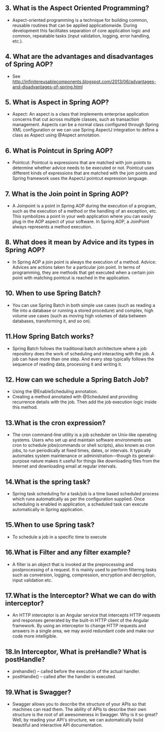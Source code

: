 ## 3. What is the Aspect Oriented Programming?
- Aspect-oriented programming is a technique for building common, reusable routines that can be applied applicationwide. During development this facilitates separation of core application logic and common, repeatable tasks (input validation, logging, error handling, etc.).
## 4. What are the advantages and disadvantages of Spring AOP?
- See http://infinitereusablecomponents.blogspot.com/2013/06/advantages-and-disadvantages-of-spring.html
## 5. What is Aspect in Spring AOP?
- Aspect: An aspect is a class that implements enterprise application concerns that cut across multiple classes, such as transaction management. Aspects can be a normal class configured through Spring XML configuration or we can use Spring AspectJ integration to define a class as Aspect using @Aspect annotation.
## 6. What is Pointcut in Spring AOP?
- Pointcut: Pointcut is expressions that are matched with join points to determine whether advice needs to be executed or not. Pointcut uses different kinds of expressions that are matched with the join points and Spring framework uses the AspectJ pointcut expression language.
## 7. What is the Join point in Spring AOP?
- A Joinpoint is a point in Spring AOP during the execution of a program, such as the execution of a method or the handling of an exception, etc. This symbolizes a point in your web application where you can easily plug in the AOP aspect of your software. In Spring AOP, a JoinPoint always represents a method execution.
## 8. What does it mean by Advice and its types in Spring AOP?
- In Spring AOP a join point is always the execution of a method. Advice: Advices are actions taken for a particular join point. In terms of programming, they are methods that get executed when a certain join point with matching pointcut is reached in the application.
## 10. When to use Spring Batch?
- You can use Spring Batch in both simple use cases (such as reading a file into a database or running a stored procedure) and complex, high volume use cases (such as moving high volumes of data between databases, transforming it, and so on).
## 11.How Spring Batch works?
- Spring Batch follows the traditional batch architecture where a job repository does the work of scheduling and interacting with the job. A job can have more than one step. And every step typically follows the sequence of reading data, processing it and writing it.
## 12. How can we schedule a Spring Batch Job?
- Using the @EnableScheduling annotation.
- Creating a method annotated with @Scheduled and providing recurrence details with the job. Then add the job execution logic inside this method.
## 13.What is the cron expression?
- The cron command-line utility is a job scheduler on Unix-like operating systems. Users who set up and maintain software environments use cron to schedule jobs(commands or shell scripts), also known as cron jobs, to run periodically at fixed times, dates, or intervals. It typically automates system maintenance or administration—though its general-purpose nature makes it useful for things like downloading files from the Internet and downloading email at regular intervals.
## 14.What is the spring task?
- Spring task scheduling for a task/job is a time based scheduled process which runs automatically as per the configuration supplied. Once scheduling is enabled in application, a scheduled task can execute automatically in Spring application.
## 15.When to use Spring task?
- To schedule a job in a specific time to execute
## 16.What is Filter and any filter example?
- A filter is an object that is invoked at the preprocessing and postprocessing of a request. It is mainly used to perform filtering tasks such as conversion, logging, compression, encryption and decryption, input validation etc.
## 17.What is the Interceptor? What we can do with interceptor?
- An HTTP interceptor is an Angular service that intercepts HTTP requests and responses generated by the built-in HTTP client of the Angular framework. By using an interceptor to change HTTP requests and answers in a single area, we may avoid redundant code and make our code more intelligible.
## 18.In Interceptor, What is preHandle? What is postHandle?
- prehandle() – called before the execution of the actual handler. 
- postHandle() – called after the handler is executed.
## 19.What is Swagger?
- Swagger allows you to describe the structure of your APIs so that machines can read them. The ability of APIs to describe their own structure is the root of all awesomeness in Swagger. Why is it so great? Well, by reading your API's structure, we can automatically build beautiful and interactive API documentation.
